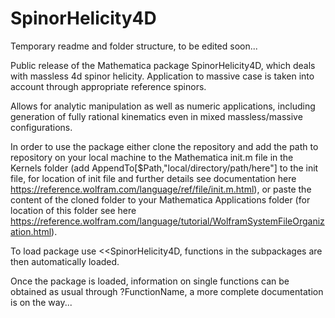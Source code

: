# SpinorHelicity4D

Temporary readme and folder structure, to be edited soon...

Public release of the Mathematica package SpinorHelicity4D, which deals with massless 4d spinor helicity. Application to massive case is taken into account through appropriate reference spinors.

Allows for analytic manipulation as well as numeric applications, including generation of fully rational kinematics even in mixed massless/massive configurations.

In order to use the package either clone the repository and add the path to repository on your local machine to the Mathematica init.m file in the Kernels folder (add AppendTo[$Path,"local/directory/path/here"] to the init file, for location of init file and further details see documentation here https://reference.wolfram.com/language/ref/file/init.m.html), or paste the content of the cloned folder to your Mathematica Applications folder (for location of this folder see here https://reference.wolfram.com/language/tutorial/WolframSystemFileOrganization.html).

To load package use <<SpinorHelicity4D, functions in the subpackages are then automatically loaded.

Once the package is loaded, information on single functions can be obtained as usual through ?FunctionName, a more complete documentation is on the way...
